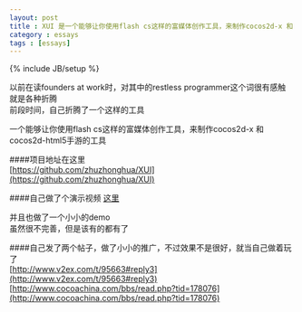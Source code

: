 ```yaml
---
layout: post
title : XUI 是一个能够让你使用flash cs这样的富媒体创作工具，来制作cocos2d-x 和 cocos2d-html5手游的工具
category : essays
tags : [essays]
---
```

{% include JB/setup %}

以前在读founders at work时，对其中的restless programmer这个词很有感触    
就是各种折腾    
前段时间，自己折腾了一个这样的工具    

一个能够让你使用flash cs这样的富媒体创作工具，来制作cocos2d-x 和 cocos2d-html5手游的工具    

####项目地址在这里   
[https://github.com/zhuzhonghua/XUI](https://github.com/zhuzhonghua/XUI)

####自己做了个演示视频
[这里](/essays/2013/11/24/flash-jsfl-cocos2d-js-app/)  

并且也做了一个小小的demo    
虽然很不完善，但是该有的都有了		  

####自己发了两个帖子，做了小小的推广，不过效果不是很好，就当自己做着玩了		
[http://www.v2ex.com/t/95663#reply3](http://www.v2ex.com/t/95663#reply3)		
[http://www.cocoachina.com/bbs/read.php?tid=178076](http://www.cocoachina.com/bbs/read.php?tid=178076)		


